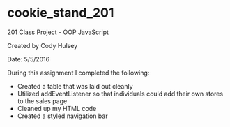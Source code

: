 # cookie_stand_201
201 Class Project - OOP JavaScript

Created by Cody Hulsey

Date: 5/5/2016

During this assignment I completed the following:
- Created a table that was laid out cleanly
- Utilized addEventListener so that individuals could add their own stores to the sales page
- Cleaned up my HTML code
- Created a styled navigation bar
